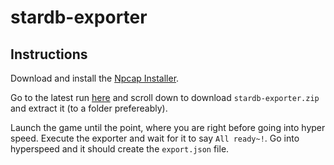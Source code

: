 # stardb-exporter

## Instructions

Download and install the [Npcap Installer](https://npcap.com/#download).

Go to the latest run [here](https://github.com/juliuskreutz/stardb-exporter/actions/workflows/build.yml) and scroll down to download `stardb-exporter.zip` and extract it (to a folder prefereably).

Launch the game until the point, where you are right before going into hyper speed. Execute the exporter and wait for it to say `All ready~!`.
Go into hyperspeed and it should create the `export.json` file.
